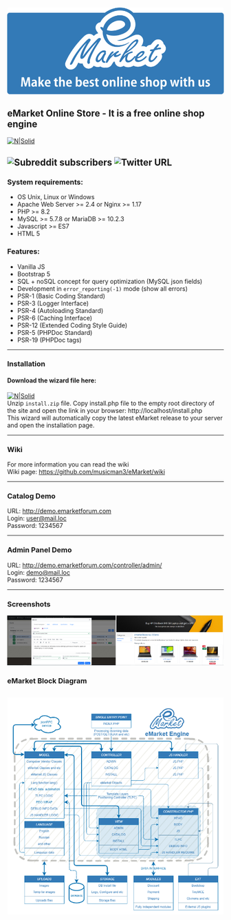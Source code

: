 [![N|Solid](https://raw.githubusercontent.com/musicman3/eMarketHandler/main/logo2.png)](https://github.com/musicman3/eMarket)
## eMarket Online Store - It is a free online shop engine

[![N|Solid](https://www.buymeacoffee.com/assets/img/custom_images/orange_img.png)](https://www.buymeacoffee.com/emarket)

![Subreddit subscribers](https://img.shields.io/reddit/subreddit-subscribers/eMarketStore?style=social)
![Twitter URL](https://img.shields.io/twitter/url?label=%40eMarketProject&style=social&url=https%3A%2F%2Ftwitter.com%2FeMarketProject)
---
### System requirements: 
  - OS Unix, Linux or Windows
  - Apache Web Server >= 2.4 or Nginx >= 1.17
  - PHP >= 8.2
  - MySQL >= 5.7.8 or MariaDB >= 10.2.3
  - Javascript >= ES7
  - HTML 5

### Features: 
  - Vanilla JS
  - Bootstrap 5
  - SQL + noSQL concept for query optimization (MySQL json fields)
  - Development in `error_reporting(-1)` mode (show all errors)
  - PSR-1 (Basic Coding Standard)
  - PSR-3 (Logger Interface)
  - PSR-4 (Autoloading Standard)
  - PSR-6 (Caching Interface)
  - PSR-12 (Extended Coding Style Guide)
  - PSR-5 (PHPDoc Standard)
  - PSR-19 (PHPDoc tags)

---
### Installation  
#### Download the wizard file here:  
[![N|Solid](https://img.shields.io/badge/Installation%20wizard-download-blue)](https://github.com/musicman3/eMarketHandler/raw/main/install.zip)  
Unzip `install.zip` file. Copy install.php file to the empty root directory of the site and open the link in your browser: http://localhost/install.php  
This wizard will automatically copy the latest eMarket release to your server and open the installation page.

---
### Wiki  
For more information you can read the wiki  
Wiki page: https://github.com/musicman3/eMarket/wiki

---
### Catalog Demo

URL: http://demo.emarketforum.com  
Login: user@mail.loc  
Password: 1234567

---
### Admin Panel Demo

URL: http://demo.emarketforum.com/controller/admin/  
Login: demo@mail.loc  
Password: 1234567

---
### Screenshots
[![N|Solid](https://raw.githubusercontent.com/musicman3/eMarketHandler/main/header.png)](https://raw.githubusercontent.com/musicman3/eMarketHandler/main/header.png)
### eMarket Block Diagram  
[![N|Solid](https://raw.githubusercontent.com/musicman3/eMarketHandler/main/eMarket.png)](https://raw.githubusercontent.com/musicman3/eMarketHandler/main/eMarket.png)
---


